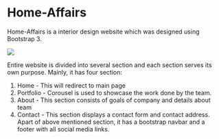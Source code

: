 # Home-Affairs
Home-Affairs is a interior design website which was designed using Bootstrap 3. 

![](Home-Affairs.gif)

Entire website is divided into several section and each section serves its own purpose.
Mainly, it has four section:
1. Home - This will redirect to main page
2. Portfolio - Corousel is used to showcase the work done by the team.
3. About - This section consists of goals of company and details about team
4. Contact - This section displays a contact form and contact address.
Apart of above mentioned section, it has a bootstrap navbar and a footer with all social media links.

